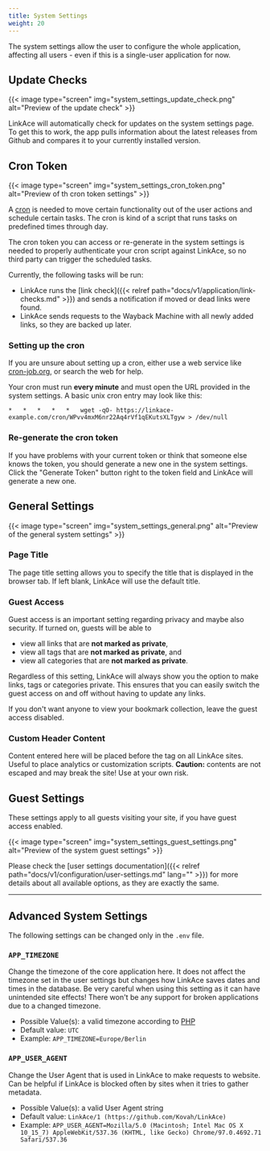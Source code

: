 ```yaml
---
title: System Settings
weight: 20
---
```


The system settings allow the user to configure the whole application, affecting all users - even if this is a  single-user application for now.


## Update Checks

{{< image type="screen" img="system_settings_update_check.png" alt="Preview of the update check" >}}

LinkAce will automatically check for updates on the system settings page. To get this to work, the app pulls information about the latest releases from Github and compares it to your currently installed version.


## Cron Token

{{< image type="screen" img="system_settings_cron_token.png" alt="Preview of th cron token settings" >}}

A [cron](https://en.wikipedia.org/wiki/Cron) is needed to move certain functionality out of the user actions and schedule certain tasks. The cron is kind of a script that runs tasks on predefined times through day. 

The cron token you can access or re-generate in the system settings is needed to properly authenticate your cron script against LinkAce, so no third party can trigger the scheduled tasks.

Currently, the following tasks will be run:

* LinkAce runs the [link check]({{< relref path="docs/v1/application/link-checks.md" >}}) and sends a notification if moved or dead links were found.
* LinkAce sends requests to the Wayback Machine with all newly added links, so they are backed up later.

### Setting up the cron

If you are unsure about setting up a cron, either use a web service like [cron-job.org](https://cron-job.org/en/), or search the web for help.

Your cron must run **every minute** and must open the URL provided in the system settings. A basic unix cron entry may look like this:

```
*   *   *   *   *   wget -qO- https://linkace-example.com/cron/WPvv4mxM6nr22Aq4rVf1qEKutsXLTgyw > /dev/null
```

### Re-generate the cron token

If you have problems with your current token or think that someone else knows the token, you should generate a new one in the system settings. Click the "Generate Token" button right to the token field and LinkAce will generate a new one.


## General Settings

{{< image type="screen" img="system_settings_general.png" alt="Preview of the general system settings" >}}

### Page Title

The page title setting allows you to specify the title that is displayed in the browser tab. If left blank, LinkAce will use the default title.

### Guest Access

Guest access is an important setting regarding privacy and maybe also security. If turned on, guests will be able to 
* view all links that are **not marked as private**,
* view all tags that are **not marked as private**, and
* view all categories that are **not marked as private**.

Regardless of this setting, LinkAce will always show you the option to make links, tags or categories private. This ensures that you can easily switch the guest access on and off without having to update any links.

If you don't want anyone to view your bookmark collection, leave the guest access disabled.

### Custom Header Content

Content entered here will be placed before the </head> tag on all LinkAce sites. Useful to place analytics or customization scripts. **Caution:** contents are not escaped and may break the site! Use at your own risk.


## Guest Settings

These settings apply to all guests visiting your site, if you have guest access enabled.

{{< image type="screen" img="system_settings_guest_settings.png" alt="Preview of the system guest settings" >}}

Please check the [user settings documentation]({{< relref path="docs/v1/configuration/user-settings.md" lang="" >}}) for more details about all available options, as they are exactly the same.


---


## Advanced System Settings

The following settings can be changed only in the `.env` file.

### `APP_TIMEZONE`

Change the timezone of the core application here. It does not affect the timezone set in the user settings but changes how LinkAce saves dates and times in the database. Be very careful when using this setting as it can have unintended site effects! There won't be any support for broken applications due to a changed timezone.

* Possible Value(s): a valid timezone according to [PHP](https://www.php.net/manual/en/timezones.php)
* Default value: `UTC`
* Example: `APP_TIMEZONE=Europe/Berlin`

### `APP_USER_AGENT`

Change the User Agent that is used in LinkAce to make requests to website. Can be helpful if LinkAce is blocked often by sites when it tries to gather metadata.

* Possible Value(s): a valid User Agent string
* Default value: `LinkAce/1 (https://github.com/Kovah/LinkAce)`
* Example: `APP_USER_AGENT=Mozilla/5.0 (Macintosh; Intel Mac OS X 10_15_7) AppleWebKit/537.36 (KHTML, like Gecko) Chrome/97.0.4692.71 Safari/537.36`
